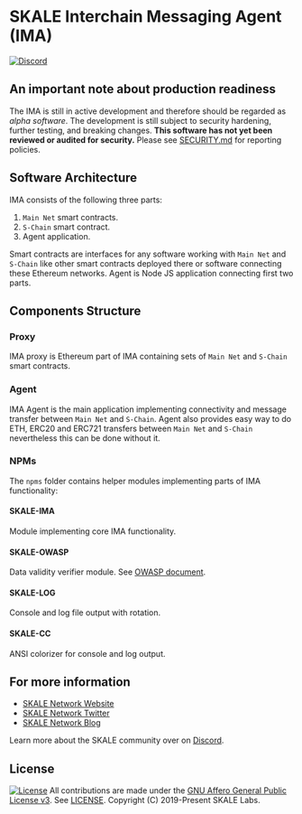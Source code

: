 <!-- SPDX-License-Identifier: (AGPL-3.0-only OR CC-BY-4.0) -->

# SKALE Interchain Messaging Agent (IMA)

[![Discord](https://img.shields.io/discord/534485763354787851.svg)](https://discord.gg/vvUtWJB)

## An important note about production readiness

The IMA is still in active development and therefore should be regarded as _alpha software_. The development is still subject to security hardening, further testing, and breaking changes.
**This software has not yet  been reviewed or audited for security.**
Please see [SECURITY.md](SECURITY.md) for reporting policies.

## Software Architecture

IMA consists of the following three parts:

1) `Main Net` smart contracts.
2) `S-Chain` smart contract.
3) Agent application.

Smart contracts are interfaces for any software working with `Main Net` and `S-Chain` like other smart contracts deployed there or software connecting these Ethereum networks.
Agent is Node JS application connecting first two parts.

## Components Structure

### Proxy

IMA proxy is Ethereum part of IMA containing sets of `Main Net` and `S-Chain` smart contracts.

### Agent

IMA Agent is the main application implementing connectivity and message transfer between `Main Net` and `S-Chain`. Agent also provides easy way to do ETH, ERC20 and ERC721 transfers between `Main Net` and `S-Chain` nevertheless this can be done without it.

### NPMs

The `npms` folder contains helper modules implementing parts of IMA functionality:

#### SKALE-IMA

Module implementing core IMA functionality.

#### SKALE-OWASP

Data validity verifier module. See [OWASP document](https://www.gitbook.com/download/pdf/book/checkmarx/JS-SCP).

#### SKALE-LOG

Console and log file output with rotation.

#### SKALE-CC

ANSI colorizer for console and log output.

## For more information

-   [SKALE Network Website](https://skale.network)
-   [SKALE Network Twitter](https://twitter.com/SkaleNetwork)
-   [SKALE Network Blog](https://skale.network/blog)

Learn more about the SKALE community over on [Discord](https://discord.gg/vvUtWJB).

## License

[![License](https://img.shields.io/github/license/skalenetwork/IMA)](LICENSE)
All contributions are made under the [GNU Affero General Public License v3](https://www.gnu.org/licenses/agpl-3.0.en.html). See [LICENSE](LICENSE).
Copyright (C) 2019-Present SKALE Labs.
